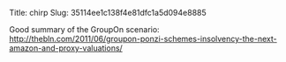 Title: chirp
Slug: 35114ee1c138f4e81dfc1a5d094e8885

Good summary of the GroupOn scenario: <a href="http://thebln.com/2011/06/groupon-ponzi-schemes-insolvency-the-next-amazon-and-proxy-valuations/">http://thebln.com/2011/06/groupon-ponzi-schemes-insolvency-the-next-amazon-and-proxy-valuations/</a>
